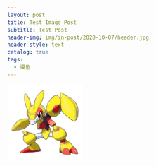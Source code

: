 ```yaml
---
layout: post
title: Test Image Post
subtitle: Test Post
header-img: img/in-post/2020-10-07/header.jpg
header-style: text
catalog: true
tags:
  - 摸鱼
---
```


![Test Images](/img/in-post/2023-11-30/fakemon4_export.png)